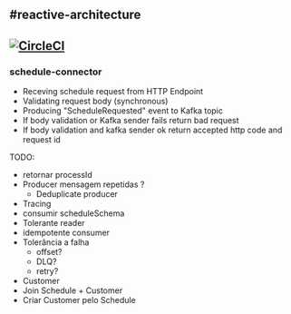 #reactive-architecture
------------------------------------------------------
[![CircleCI](https://circleci.com/gh/emmanuelneri/reactive-microservices/tree/master.svg?style=svg&circle-token=c7c1c9ef3ae5b4148c847e3e554753fd456a6987)](<LINK>)
------------------------------------------------------


### schedule-connector
- Receving schedule request from HTTP Endpoint
- Validating request body (synchronous)
- Producing "ScheduleRequested" event to Kafka topic
- If body validation or Kafka sender fails return bad request
- If body validation and kafka sender ok return accepted http code and request id

TODO: 

- retornar processId
- Producer mensagem repetidas ?
    -  Deduplicate producer
- Tracing
- consumir scheduleSchema
- Tolerante reader
- idempotente consumer
- Tolerância a falha
  - offset?
  - DLQ?
  - retry? 
- Customer
- Join Schedule + Customer
- Criar Customer pelo Schedule
